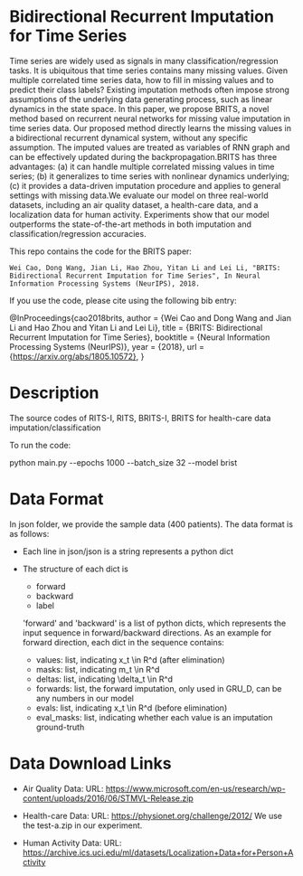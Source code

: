 # Bidirectional Recurrent Imputation for Time Series

Time series are widely used as signals in many classification/regression tasks. It is ubiquitous that time series contains many missing values. Given multiple correlated time series data, how to fill in missing values and to predict their class labels? Existing imputation methods often impose strong assumptions of the underlying data generating process, such as linear dynamics in the state space. In this paper, we propose BRITS, a novel method based on recurrent neural networks for missing value imputation in time series data. Our proposed method directly learns the missing values in a bidirectional recurrent dynamical system, without any specific assumption. The imputed values are treated as variables of RNN graph and can be effectively updated during the backpropagation.BRITS has three advantages: (a) it can handle multiple correlated missing values in time series; (b) it generalizes to time series with nonlinear dynamics underlying; (c) it provides a data-driven imputation procedure and applies to general settings with missing data.We evaluate our model on three real-world datasets, including an air quality dataset, a health-care data, and a localization data for human activity. Experiments show that our model outperforms the state-of-the-art methods in both imputation and classification/regression accuracies.


This repo contains the code for the BRITS paper:

```
Wei Cao, Dong Wang, Jian Li, Hao Zhou, Yitan Li and Lei Li, "BRITS: Bidirectional Recurrent Imputation for Time Series", In Neural Information Processing Systems (NeurIPS), 2018.
```

If you use the code, please cite using the following bib entry:

@InProceedings{cao2018brits,
  author    = {Wei Cao and Dong Wang and Jian Li and Hao Zhou and Yitan Li and Lei Li},
  title     = {BRITS: Bidirectional Recurrent Imputation for Time Series},
  booktitle = {Neural Information Processing Systems (NeurIPS)},
  year      = {2018},
  url       = {https://arxiv.org/abs/1805.10572},
}

# Description
The source codes of RITS-I, RITS, BRITS-I, BRITS for health-care data imputation/classification

To run the code:

python main.py --epochs 1000 --batch_size 32 --model brist

# Data Format
In json folder, we provide the sample data (400 patients).
The data format is as follows:

* Each line in json/json is a string represents a python dict
* The structure of each dict is
    * forward
    * backward
    * label

    'forward' and 'backward' is a list of python dicts, which represents the input sequence in forward/backward directions. As an example for forward direction, each dict in the sequence contains:
    * values: list, indicating x_t \in R^d (after elimination)
    * masks: list, indicating m_t \in R^d
    * deltas: list, indicating \delta_t \in R^d
    * forwards: list, the forward imputation, only used in GRU_D, can be any numbers in our model
    * evals: list, indicating x_t \in R^d (before elimination)
    * eval_masks: list, indicating whether each value is an imputation ground-truth

# Data Download Links

* Air Quality Data:
URL: https://www.microsoft.com/en-us/research/wp-content/uploads/2016/06/STMVL-Release.zip

* Health-care Data:
URL: https://physionet.org/challenge/2012/
We use the test-a.zip in our experiment.

* Human Activity Data:
URL: https://archive.ics.uci.edu/ml/datasets/Localization+Data+for+Person+Activity
